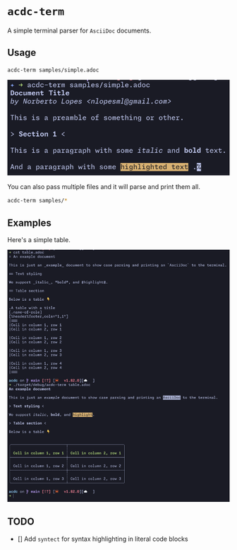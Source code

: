 # `acdc-term`

A simple terminal parser for `AsciiDoc` documents.

## Usage

```bash
acdc-term samples/simple.adoc
```

![Simple Document](images/simple.adoc.png)

You can also pass multiple files and it will parse and print them all.

```bash
acdc-term samples/*
```

## Examples

Here's a simple table.

![Table Example](images/table.adoc.png)

## TODO

- [] Add `syntect` for syntax highlighting in literal code blocks
